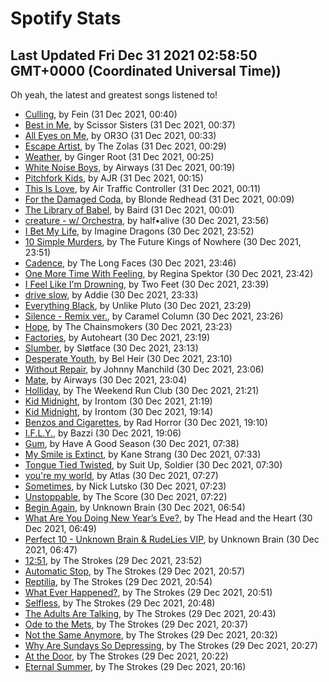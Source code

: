 
# Spotify Stats
## Last Updated Fri Dec 31 2021 02:58:50 GMT+0000 (Coordinated Universal Time))

Oh yeah, the latest and greatest songs listened to!

- [Culling](https://www.last.fm/music/Fein/_/Culling), by Fein (31 Dec 2021, 00:40)
- [Best in Me](https://www.last.fm/music/Scissor+Sisters/_/Best+in+Me), by Scissor Sisters (31 Dec 2021, 00:37)
- [All Eyes on Me](https://www.last.fm/music/OR3O/_/All+Eyes+on+Me), by OR3O (31 Dec 2021, 00:33)
- [Escape Artist](https://www.last.fm/music/The+Zolas/_/Escape+Artist), by The Zolas (31 Dec 2021, 00:29)
- [Weather](https://www.last.fm/music/Ginger+Root/_/Weather), by Ginger Root (31 Dec 2021, 00:25)
- [White Noise Boys](https://www.last.fm/music/Airways/_/White+Noise+Boys), by Airways (31 Dec 2021, 00:19)
- [Pitchfork Kids](https://www.last.fm/music/AJR/_/Pitchfork+Kids), by AJR (31 Dec 2021, 00:15)
- [This Is Love](https://www.last.fm/music/Air+Traffic+Controller/_/This+Is+Love), by Air Traffic Controller (31 Dec 2021, 00:11)
- [For the Damaged Coda](https://www.last.fm/music/Blonde+Redhead/_/For+the+Damaged+Coda), by Blonde Redhead (31 Dec 2021, 00:09)
- [The Library of Babel](https://www.last.fm/music/Baird/_/The+Library+of+Babel), by Baird (31 Dec 2021, 00:01)
- [creature - w/ Orchestra](https://www.last.fm/music/half%E2%80%A2alive/_/creature+-+w%2F+Orchestra), by half•alive (30 Dec 2021, 23:56)
- [I Bet My Life](https://www.last.fm/music/Imagine+Dragons/_/I+Bet+My+Life), by Imagine Dragons (30 Dec 2021, 23:52)
- [10 Simple Murders](https://www.last.fm/music/The+Future+Kings+of+Nowhere/_/10+Simple+Murders), by The Future Kings of Nowhere (30 Dec 2021, 23:51)
- [Cadence](https://www.last.fm/music/The+Long+Faces/_/Cadence), by The Long Faces (30 Dec 2021, 23:46)
- [One More Time With Feeling](https://www.last.fm/music/Regina+Spektor/_/One+More+Time+With+Feeling), by Regina Spektor (30 Dec 2021, 23:42)
- [I Feel Like I'm Drowning](https://www.last.fm/music/Two+Feet/_/I+Feel+Like+I%27m+Drowning), by Two Feet (30 Dec 2021, 23:39)
- [drive slow](https://www.last.fm/music/Addie/_/drive+slow), by Addie (30 Dec 2021, 23:33)
- [Everything Black](https://www.last.fm/music/Unlike+Pluto/_/Everything+Black), by Unlike Pluto (30 Dec 2021, 23:29)
- [Silence - Remix ver.](https://www.last.fm/music/Caramel+Column/_/Silence+-+Remix+ver.), by Caramel Column (30 Dec 2021, 23:26)
- [Hope](https://www.last.fm/music/The+Chainsmokers/_/Hope), by The Chainsmokers (30 Dec 2021, 23:23)
- [Factories](https://www.last.fm/music/Autoheart/_/Factories), by Autoheart (30 Dec 2021, 23:19)
- [Slumber](https://www.last.fm/music/Sl%C3%B8tface/_/Slumber), by Sløtface (30 Dec 2021, 23:13)
- [Desperate Youth](https://www.last.fm/music/Bel+Heir/_/Desperate+Youth), by Bel Heir (30 Dec 2021, 23:10)
- [Without Repair](https://www.last.fm/music/Johnny+Manchild/_/Without+Repair), by Johnny Manchild (30 Dec 2021, 23:06)
- [Mate](https://www.last.fm/music/Airways/_/Mate), by Airways (30 Dec 2021, 23:04)
- [Holliday](https://www.last.fm/music/The+Weekend+Run+Club/_/Holliday), by The Weekend Run Club (30 Dec 2021, 21:21)
- [Kid Midnight](https://www.last.fm/music/Irontom/_/Kid+Midnight), by Irontom (30 Dec 2021, 21:19)
- [Kid Midnight](https://www.last.fm/music/Irontom/_/Kid+Midnight), by Irontom (30 Dec 2021, 19:14)
- [Benzos and Cigarettes](https://www.last.fm/music/Rad+Horror/_/Benzos+and+Cigarettes), by Rad Horror (30 Dec 2021, 19:10)
- [I.F.L.Y.](https://www.last.fm/music/Bazzi/_/I.F.L.Y.), by Bazzi (30 Dec 2021, 19:06)
- [Gum](https://www.last.fm/music/Have+A+Good+Season/_/Gum), by Have A Good Season (30 Dec 2021, 07:38)
- [My Smile is Extinct](https://www.last.fm/music/Kane+Strang/_/My+Smile+is+Extinct), by Kane Strang (30 Dec 2021, 07:33)
- [Tongue Tied Twisted](https://www.last.fm/music/Suit+Up,+Soldier/_/Tongue+Tied+Twisted), by Suit Up, Soldier (30 Dec 2021, 07:30)
- [you're my world](https://www.last.fm/music/Atlas/_/you%27re+my+world), by Atlas (30 Dec 2021, 07:27)
- [Sometimes](https://www.last.fm/music/Nick+Lutsko/_/Sometimes), by Nick Lutsko (30 Dec 2021, 07:23)
- [Unstoppable](https://www.last.fm/music/The+Score/_/Unstoppable), by The Score (30 Dec 2021, 07:22)
- [Begin Again](https://www.last.fm/music/Unknown+Brain/_/Begin+Again), by Unknown Brain (30 Dec 2021, 06:54)
- [What Are You Doing New Year’s Eve?](https://www.last.fm/music/The+Head+and+the+Heart/_/What+Are+You+Doing+New+Year%E2%80%99s+Eve%3F), by The Head and the Heart (30 Dec 2021, 06:49)
- [Perfect 10 - Unknown Brain & RudeLies VIP](https://www.last.fm/music/Unknown+Brain/_/Perfect+10+-+Unknown+Brain+&+RudeLies+VIP), by Unknown Brain (30 Dec 2021, 06:47)
- [12:51](https://www.last.fm/music/The+Strokes/_/12:51), by The Strokes (29 Dec 2021, 23:52)
- [Automatic Stop](https://www.last.fm/music/The+Strokes/_/Automatic+Stop), by The Strokes (29 Dec 2021, 20:57)
- [Reptilia](https://www.last.fm/music/The+Strokes/_/Reptilia), by The Strokes (29 Dec 2021, 20:54)
- [What Ever Happened?](https://www.last.fm/music/The+Strokes/_/What+Ever+Happened%3F), by The Strokes (29 Dec 2021, 20:51)
- [Selfless](https://www.last.fm/music/The+Strokes/_/Selfless), by The Strokes (29 Dec 2021, 20:48)
- [The Adults Are Talking](https://www.last.fm/music/The+Strokes/_/The+Adults+Are+Talking), by The Strokes (29 Dec 2021, 20:43)
- [Ode to the Mets](https://www.last.fm/music/The+Strokes/_/Ode+to+the+Mets), by The Strokes (29 Dec 2021, 20:37)
- [Not the Same Anymore](https://www.last.fm/music/The+Strokes/_/Not+the+Same+Anymore), by The Strokes (29 Dec 2021, 20:32)
- [Why Are Sundays So Depressing](https://www.last.fm/music/The+Strokes/_/Why+Are+Sundays+So+Depressing), by The Strokes (29 Dec 2021, 20:27)
- [At the Door](https://www.last.fm/music/The+Strokes/_/At+the+Door), by The Strokes (29 Dec 2021, 20:22)
- [Eternal Summer](https://www.last.fm/music/The+Strokes/_/Eternal+Summer), by The Strokes (29 Dec 2021, 20:16)
